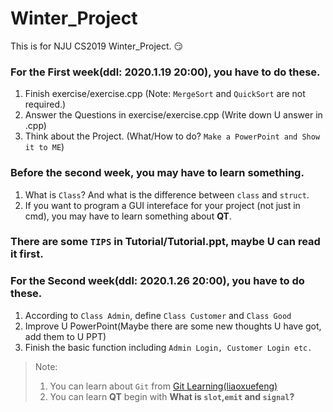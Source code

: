 # Winter_Project
This is for NJU CS2019 Winter_Project. :smirk:

### For the First week(ddl: 2020.1.19 20:00), you have to do these.
1. Finish exercise/exercise.cpp (Note: `MergeSort` and `QuickSort` are not required.)
2. Answer the Questions in exercise/exercise.cpp (Write down U answer in .cpp)
3. Think about the Project. (What/How to do? `Make a PowerPoint and Show it to ME`)

### Before the second week, you may have to learn something.
1. What is `Class`? And what is the difference between `class` and `struct`.
2. If you want to program a GUI intereface for your project (not just in cmd), you may have to learn something about **QT**.

### There are some `TIPS` in **Tutorial/Tutorial.ppt**, maybe U can read it first.

### For the Second week(ddl: 2020.1.26 20:00), you have to do these.
1. According to `Class Admin`, define `Class Customer` and `Class Good`
2. Improve U PowerPoint(Maybe there are some new thoughts U have got, add them to U PPT)
3. Finish the basic function including `Admin Login, Customer Login etc.`

> Note: 
> 1. You can learn about `Git` from [Git Learning(liaoxuefeng)](https://www.liaoxuefeng.com/wiki/896043488029600)
> 2. You can learn **QT** begin with **What  is `slot`,`emit` and `signal`?**
